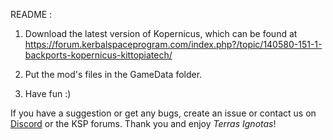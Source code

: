 README :

1. Download the latest version of Kopernicus, which can be found at https://forum.kerbalspaceprogram.com/index.php?/topic/140580-151-1-backports-kopernicus-kittopiatech/

2. Put the mod's files in the GameData folder.

3. Have fun :)

If you have a suggestion or get any bugs, create an issue or contact us on [Discord](https://discord.gg/xJNe4rj) or the KSP forums. Thank you and enjoy *Terras Ignotas*!
